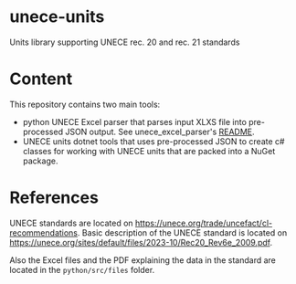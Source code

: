 # unece-units

Units library supporting UNECE rec. 20 and rec. 21 standards

# Content

This repository contains two main tools:

* python UNECE Excel parser that parses input XLXS file into pre-processed JSON output. See
  unece_excel_parser's [README](python/src/unece_excel_parser/README.md).
* UNECE units dotnet tools that uses pre-processed JSON to create c# classes for working with UNECE units that are
  packed into a NuGet package.

# References

UNECE standards are located on https://unece.org/trade/uncefact/cl-recommendations. Basic description of the UNECE
standard is located on https://unece.org/sites/default/files/2023-10/Rec20_Rev6e_2009.pdf.

Also the Excel files and the PDF explaining the data in the standard are located in the `python/src/files` folder.